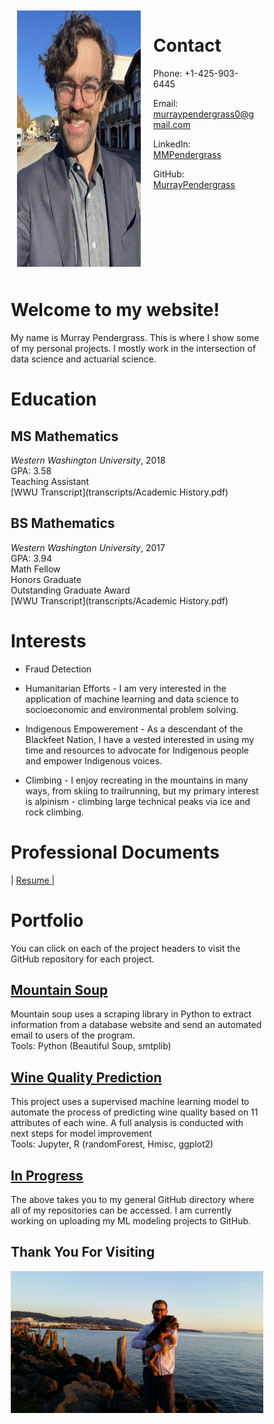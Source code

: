 <style>
* {
  box-sizing: border-box;
}

.row {
  display: flex;
}

/* Create two equal columns that sits next to each other */
.column {
  flex: 50%;
  padding: 10px;
}
</style>

<div class="row">
  <div class="column">
    <img src="./photos/headshot2_1668x2223.jpeg" height="410" width="315" alt="glasses">
  </div>
  <div class="column">
    <h1>Contact</h1>
    <p>Phone: +1-425-903-6445</p>
    <p>Email: <a href="mailto:murraypendergrass0@gmail.com">murraypendergrass0@gmail.com</a> </p>
    <p>LinkedIn: <a href="https://www.linkedin.com/in/mmpendergrass/">MMPendergrass</a></p> 
    <p>GitHub: <a href="https://github.com/MurrayPendergrass">MurrayPendergrass</a></p>
  </div>
</div>

# Welcome to my website!
My name is Murray Pendergrass. This is where I show some of my personal projects. I mostly work in the intersection of data science and actuarial science.

# Education
## MS Mathematics
_Western Washington University_, 2018 <br> 
GPA: 3.58 <br>
Teaching Assistant <br>
[WWU Transcript](transcripts/Academic History.pdf)

## BS Mathematics
_Western Washington University_, 2017  
GPA: 3.94  
Math Fellow <br> 
Honors Graduate  
Outstanding Graduate Award <br>
[WWU Transcript](transcripts/Academic History.pdf)

# Interests
* Fraud Detection

* Humanitarian Efforts - I am very interested in the application of machine learning and data science to socioeconomic and environmental problem solving.

* Indigenous Empowerement  - As a descendant of the Blackfeet Nation, I have a vested interested in using my time and resources to advocate for Indigenous people and empower Indigenous voices. 

* Climbing - I enjoy recreating in the mountains in many ways, from skiing to trailrunning, but my primary interest is alpinism - climbing large technical peaks via ice and rock climbing.

# Professional Documents
| <a href="https://murraypendergrass.github.io/resume/Resume.pdf" target="_blank"> Resume </a> |

# Portfolio
You can click on each of the project headers to visit the GitHub repository for each project.

## [Mountain Soup](https://github.com/MurrayPendergrass/Mountain_Soup)
Mountain soup uses a scraping library in Python to extract information from a database website and send an automated email to users of the program. \
Tools: Python (Beautiful Soup, smtplib)

## [Wine Quality Prediction](https://github.com/MurrayPendergrass/Wine-Quality-Prediction)
This project uses a supervised machine learning model to automate the process of predicting wine quality based on 11 attributes of each wine. A full analysis is conducted with next steps for model improvement \
Tools: Jupyter, R (randomForest, Hmisc, ggplot2)

## [In Progress](https://github.com/MurrayPendergrass?tab=repositories)
The above takes you to my general GitHub directory where all of my repositories can be accessed. I am currently working on uploading my ML modeling projects to GitHub.

## Thank You For Visiting
<img src="./photos/mendog.jpg">
